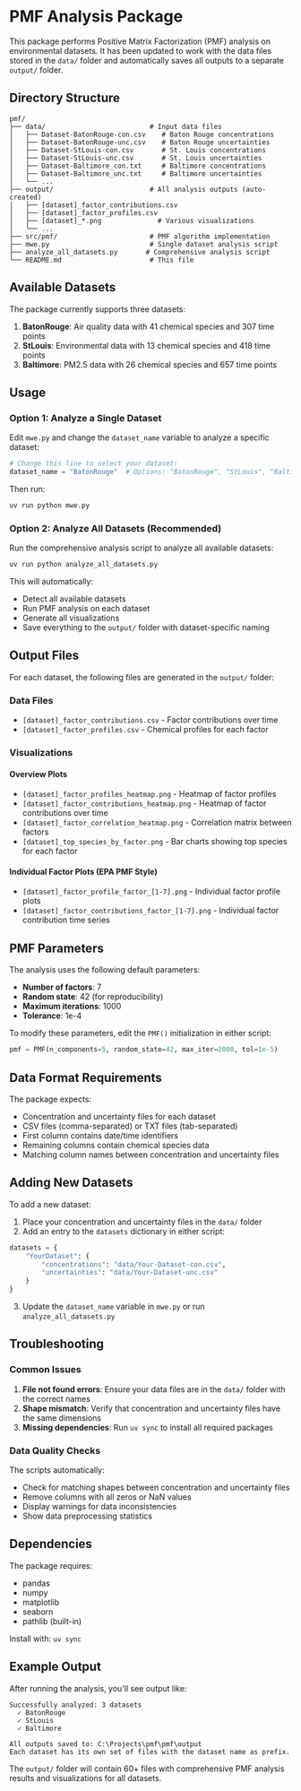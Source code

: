 # PMF Analysis Package

This package performs Positive Matrix Factorization (PMF) analysis on environmental datasets. It has been updated to work with the data files stored in the `data/` folder and automatically saves all outputs to a separate `output/` folder.

## Directory Structure

```
pmf/
├── data/                          # Input data files
│   ├── Dataset-BatonRouge-con.csv    # Baton Rouge concentrations
│   ├── Dataset-BatonRouge-unc.csv    # Baton Rouge uncertainties
│   ├── Dataset-StLouis-con.csv       # St. Louis concentrations
│   ├── Dataset-StLouis-unc.csv       # St. Louis uncertainties
│   ├── Dataset-Baltimore_con.txt     # Baltimore concentrations
│   ├── Dataset-Baltimore_unc.txt     # Baltimore uncertainties
│   └── ...
├── output/                        # All analysis outputs (auto-created)
│   ├── [dataset]_factor_contributions.csv
│   ├── [dataset]_factor_profiles.csv
│   ├── [dataset]_*.png              # Various visualizations
│   └── ...
├── src/pmf/                       # PMF algorithm implementation
├── mwe.py                         # Single dataset analysis script
├── analyze_all_datasets.py       # Comprehensive analysis script
└── README.md                      # This file
```

## Available Datasets

The package currently supports three datasets:

1. **BatonRouge**: Air quality data with 41 chemical species and 307 time points
2. **StLouis**: Environmental data with 13 chemical species and 418 time points
3. **Baltimore**: PM2.5 data with 26 chemical species and 657 time points

## Usage

### Option 1: Analyze a Single Dataset

Edit `mwe.py` and change the `dataset_name` variable to analyze a specific dataset:

```python
# Change this line to select your dataset:
dataset_name = "BatonRouge"  # Options: "BatonRouge", "StLouis", "Baltimore"
```

Then run:
```bash
uv run python mwe.py
```

### Option 2: Analyze All Datasets (Recommended)

Run the comprehensive analysis script to analyze all available datasets:

```bash
uv run python analyze_all_datasets.py
```

This will automatically:
- Detect all available datasets
- Run PMF analysis on each dataset
- Generate all visualizations
- Save everything to the `output/` folder with dataset-specific naming

## Output Files

For each dataset, the following files are generated in the `output/` folder:

### Data Files
- `[dataset]_factor_contributions.csv` - Factor contributions over time
- `[dataset]_factor_profiles.csv` - Chemical profiles for each factor

### Visualizations

#### Overview Plots
- `[dataset]_factor_profiles_heatmap.png` - Heatmap of factor profiles
- `[dataset]_factor_contributions_heatmap.png` - Heatmap of factor contributions over time
- `[dataset]_factor_correlation_heatmap.png` - Correlation matrix between factors
- `[dataset]_top_species_by_factor.png` - Bar charts showing top species for each factor

#### Individual Factor Plots (EPA PMF Style)
- `[dataset]_factor_profile_factor_[1-7].png` - Individual factor profile plots
- `[dataset]_factor_contributions_factor_[1-7].png` - Individual factor contribution time series

## PMF Parameters

The analysis uses the following default parameters:
- **Number of factors**: 7
- **Random state**: 42 (for reproducibility)
- **Maximum iterations**: 1000
- **Tolerance**: 1e-4

To modify these parameters, edit the `PMF()` initialization in either script:

```python
pmf = PMF(n_components=5, random_state=42, max_iter=2000, tol=1e-5)
```

## Data Format Requirements

The package expects:
- Concentration and uncertainty files for each dataset
- CSV files (comma-separated) or TXT files (tab-separated)
- First column contains date/time identifiers
- Remaining columns contain chemical species data
- Matching column names between concentration and uncertainty files

## Adding New Datasets

To add a new dataset:

1. Place your concentration and uncertainty files in the `data/` folder
2. Add an entry to the `datasets` dictionary in either script:

```python
datasets = {
    "YourDataset": {
        "concentrations": "data/Your-Dataset-con.csv",
        "uncertainties": "data/Your-Dataset-unc.csv"
    }
}
```

3. Update the `dataset_name` variable in `mwe.py` or run `analyze_all_datasets.py`

## Troubleshooting

### Common Issues

1. **File not found errors**: Ensure your data files are in the `data/` folder with the correct names
2. **Shape mismatch**: Verify that concentration and uncertainty files have the same dimensions
3. **Missing dependencies**: Run `uv sync` to install all required packages

### Data Quality Checks

The scripts automatically:
- Check for matching shapes between concentration and uncertainty files
- Remove columns with all zeros or NaN values
- Display warnings for data inconsistencies
- Show data preprocessing statistics

## Dependencies

The package requires:
- pandas
- numpy
- matplotlib
- seaborn
- pathlib (built-in)

Install with: `uv sync`

## Example Output

After running the analysis, you'll see output like:

```
Successfully analyzed: 3 datasets
  ✓ BatonRouge
  ✓ StLouis
  ✓ Baltimore

All outputs saved to: C:\Projects\pmf\pmf\output
Each dataset has its own set of files with the dataset name as prefix.
```

The `output/` folder will contain 60+ files with comprehensive PMF analysis results and visualizations for all datasets.
